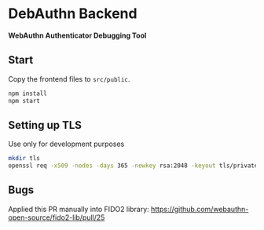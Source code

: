 # DebAuthn Backend
__WebAuthn Authenticator Debugging Tool__

## Start

Copy the frontend files to `src/public`.

``` bash
npm install
npm start
```

## Setting up TLS
Use only for development purposes

``` bash
mkdir tls
openssl req -x509 -nodes -days 365 -newkey rsa:2048 -keyout tls/private.key -out tls/certificate.crt
```

## Bugs

Applied this PR manually into FIDO2 library: https://github.com/webauthn-open-source/fido2-lib/pull/25